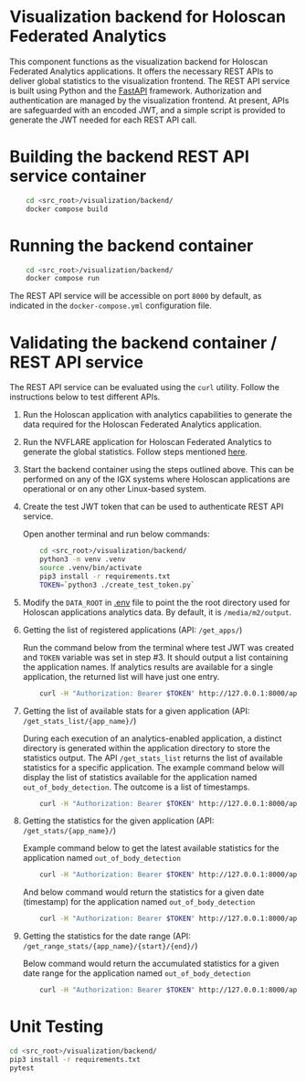 # Visualization backend for Holoscan Federated Analytics

This component functions as the visualization backend for Holoscan Federated Analytics applications. It offers the necessary REST APIs to deliver global statistics to the visualization frontend. The REST API service is built using Python and the [FastAPI](https://fastapi.tiangolo.com/) framework. Authorization and authentication are managed by the visualization frontend. At present, APIs are safeguarded with an encoded JWT, and a simple script is provided to generate the JWT needed for each REST API call.


# Building the backend REST API service container

```bash
    cd <src_root>/visualization/backend/
    docker compose build
```


# Running the backend container

```bash
    cd <src_root>/visualization/backend/
    docker compose run
```
The REST API service will be accessible on port `8000` by default, as indicated in the `docker-compose.yml` configuration file.


# Validating the backend container / REST API service

The REST API service can be evaluated using the `curl` utility. Follow the instructions below to test different APIs.

1. Run the Holoscan application with analytics capabilities to generate the data required for the Holoscan Federated Analytics application.

2. Run the NVFLARE application for Holoscan Federated Analytics to generate the global statistics. Follow steps mentioned [here](../../applications/holoscan_nvflare_app/README.md).

3. Start the backend container using the steps outlined above. This can be performed on any of the IGX systems where Holoscan applications are operational or on any other Linux-based system.

4. Create the test JWT token that can be used to authenticate REST API service.

    Open another terminal and run below commands:

    ```bash
        cd <src_root>/visualization/backend/
        python3 -m venv .venv
        source .venv/bin/activate
        pip3 install -r requirements.txt
        TOKEN=`python3 ./create_test_token.py`
    ```

5. Modify the `DATA_ROOT` in [.env](../backend/app/.env) file to point the the root directory used for Holoscan applications analytics data. By default, it is `/media/m2/output`.

6. Getting the list of registered applications (API: `/get_apps/`)

   Run the command below from the terminal where test JWT was created and `TOKEN` variable was set in step #3. It should output a list containing the application names. If analytics results are available for a single application, the returned list will have just one entry.

    ```bash
        curl -H "Authorization: Bearer $TOKEN" http://127.0.0.1:8000/api/v1/get_apps/
    ```

7. Getting the list of available stats for a given application (API: `/get_stats_list/{app_name}/`)

   During each execution of an analytics-enabled application, a distinct directory is generated within the application directory to store the statistics output. The API `/get_stats_list` returns the list of available statistics for a specific application. The example command below will display the list of statistics available for the application named `out_of_body_detection`. The outcome is a list of timestamps.

    ```bash
        curl -H "Authorization: Bearer $TOKEN" http://127.0.0.1:8000/api/v1/get_stats_list/out_of_body_detection/
    ```

8. Getting the statistics for the given application (API: `/get_stats/{app_name}/`)

    Example command below to get the latest available statistics for the application named `out_of_body_detection`
    ```bash
        curl -H "Authorization: Bearer $TOKEN" http://127.0.0.1:8000/api/v1/get_stats_list/out_of_body_detection/
    ```

    And below command would return the statistics for a given date (timestamp) for the application named `out_of_body_detection`
    ```bash
        curl -H "Authorization: Bearer $TOKEN" http://127.0.0.1:8000/api/v1/get_stats/out_of_body_detection/?timestamp=20240716_153507
   ```

9. Getting the statistics for the date range (API: `/get_range_stats/{app_name}/{start}/{end}/`)

    Below command would return the accumulated statistics for a given date range for the application named `out_of_body_detection`
    ```bash
        curl -H "Authorization: Bearer $TOKEN" http://127.0.0.1:8000/api/v1/get_stats/out_of_body_detection/20240716_153507/20240717_150000/
   ```

# Unit Testing

```bash
cd <src_root>/visualization/backend/
pip3 install -r requirements.txt
pytest
```